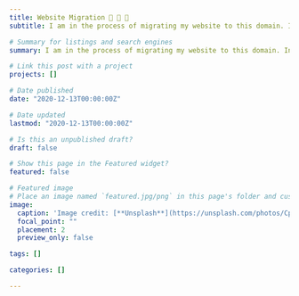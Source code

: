 ```yaml
---
title: Website Migration 🐌 🐌 🐌
subtitle: I am in the process of migrating my website to this domain. In the meantime please go to my [Google sites website](https://sites.google.com/view/jivizcaino/home).

# Summary for listings and search engines
summary: I am in the process of migrating my website to this domain. In the meantime please go to my [Google sites website](https://sites.google.com/view/jivizcaino/home).

# Link this post with a project
projects: []

# Date published
date: "2020-12-13T00:00:00Z"

# Date updated
lastmod: "2020-12-13T00:00:00Z"

# Is this an unpublished draft?
draft: false

# Show this page in the Featured widget?
featured: false

# Featured image
# Place an image named `featured.jpg/png` in this page's folder and customize its options here.
image:
  caption: 'Image credit: [**Unsplash**](https://unsplash.com/photos/CpkOjOcXdUY)'
  focal_point: ""
  placement: 2
  preview_only: false

tags: []

categories: []

---
```

